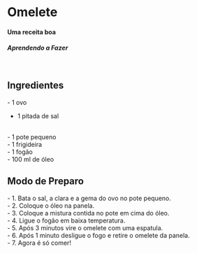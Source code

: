 <h1>Omelete</h1>
<h4><b>Uma receita boa</b></h4>
<h4><i>Aprendendo a Fazer</i></h4>

<br>

<h2>Ingredientes</h2>
- 1 ovo

<br>

- 1 pitada de sal
<br>
- 1 pote pequeno
<br>
- 1 frigideira
<br>
- 1 fogão
<br>
- 100 ml de óleo

<br>

<h2>Modo de Preparo</h2>
- 1. Bata o sal, a clara e a gema do ovo no pote pequeno.
<br>
- 2. Coloque o óleo na panela.
<br>
- 3. Coloque a mistura contida no pote em cima do óleo.
<br>
- 4. Ligue o fogão em baixa temperatura.
<br>
- 5. Após 3 minutos vire o omelete com uma espatula.
<br>
- 6. Após 1 minuto desligue o fogo e retire o omelete da panela.
<br>
- 7. Agora é só comer!